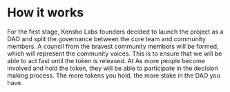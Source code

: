 # How it works

For the first stage, Kensho Labs founders decided to launch the project as a DAO and split the governance between the core team and community members. A council from the bravest community members will be formed, which will represent the community voices. This is to ensure that we will be able to act fast until the token is released. At  As more people become involved and hold the token, they will be able to participate in the decision making process. The more tokens you hold, the more stake in the DAO you have.
